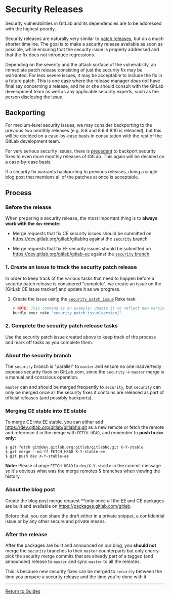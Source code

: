 # Security Releases

Security vulnerabilities in GitLab and its dependencies are to be addressed with
the highest priority.

Security releases are naturally very similar to [patch releases](patch.md), but
on a much shorter timeline. The goal is to make a security release available as
soon as possible, while ensuring that the security issue is properly addressed
and that the fix does not introduce regressions.

Depending on the severity and the attack surface of the vulnerability, an
immediate patch release consisting of just the security fix may be warranted.
For less severe issues, it may be acceptable to include the fix in a future
patch. This is one case where the release manager _does not_ have final say
concerning a release, and he or she should consult with the GitLab development
team as well as any applicable security experts, such as the person disclosing
the issue.

## Backporting

For medium-level security issues, we may consider backporting to the previous
two monthly releases (e.g. 8.8 and 8.9 if 8.10 is released), but this will
be decided on a case-by-case basis in consultation with the rest of the GitLab
development team.

For very serious security issues, there is
[precedent](https://about.gitlab.com/2016/05/02/cve-2016-4340-patches/)
to backport security fixes to even more monthly releases of GitLab. This again
will be decided on a case-by-case basis.

If a security fix warrants backporting to previous releases, doing a single blog
post that mentions all of the patches at once is acceptable.

## Process

### Before the release

When preparing a security release, the most important thing is to **always work
with the `dev` remote**:

- Merge requests that fix CE security issues should be submitted on
  https://dev.gitlab.org/gitlab/gitlabhq against the
  [`security` branch](https://dev.gitlab.org/gitlab/gitlabhq/tree/security)

- Merge requests that fix EE security issues should be submitted on
  https://dev.gitlab.org/gitlab/gitlab-ee against the
  [`security` branch](https://dev.gitlab.org/gitlab/gitlab-ee/tree/security)

### 1. Create an issue to track the security patch release

In order to keep track of the various tasks that need to happen before a security
patch release is considered "complete", we create an issue on the [GitLab CE issue
tracker] and update it as we progress.

1. Create the issue using the [`security_patch_issue`](rake-tasks.md#security_patch_issueversion)
   Rake task:

    ```sh
    # NOTE: This command is an example! Update it to reflect new version numbers.
    bundle exec rake "security_patch_issue[version]"
    ```

### 2. Complete the security patch release tasks

Use the security patch issue created above to keep track of the process and
mark off tasks as you complete them.

### About the security branch

The `security` branch is "parallel" to `master` and ensure no one inadvertedly
exposes security fixes on GitLab.com, since the `security` -> `master` merge is
a manual and conscious operation.

`master` can and should be merged frequently to `security`, but `security` can
only be merged once all the security fixes it contains are released as part of
official releases (and possibly backports).

### Merging CE stable into EE stable

To merge CE into EE stable, you can either add
https://dev.gitlab.org/gitlab/gitlabhq.git as a new remote or fetch the remote
and reference it in the merge with `FETCH_HEAD`, and remember to **push to `dev`
only**:

```shell
$ git fetch git@dev.gitlab.org:gitlab/gitlabhq.git X-Y-stable
$ git merge --no-ff FETCH_HEAD X-Y-stable-ee
$ git push dev X-Y-stable-ee
```

**Note:** Please change `FETCH_HEAD` to `dev/X-Y-stable` in the commit message so it's
obvious what was the merge remotes & branches when viewing the history.

### About the blog post

Create the blog post merge request **only once all the EE and CE packages are built and
available on https://packages.gitlab.com/gitlab.

Before that, you can share the draft either in a private snippet, a confidential
issue or by any other secure and private means.

### After the release

After the packages are built and announced on our blog, you **should not** merge
the `security` branches to their `master` counterparts but only cherry-pick the
security merge commits that are already part of a tagged (and announced) release
to `master` and sync `master` to all the remotes.

This is because new security fixes can be merged to `security` between the time
you prepare a security release and the time you're done with it.

---

[Return to Guides](../README.md#guides)
